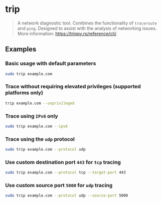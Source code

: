 # trip

> A network diagnostic tool. Combines the functionality of `traceroute` and `ping`. Designed to assist with the analysis of networking issues. More information: <https://trippy.rs/reference/cli/>.

## Examples

### Basic usage with default parameters

```bash
sudo trip example.com
```

### Trace without requiring elevated privileges (supported platforms only)

```bash
trip example.com --unprivileged
```

### Trace using `IPv6` only

```bash
sudo trip example.com --ipv6
```

### Trace using the `udp` protocol

```bash
sudo trip example.com --protocol udp
```

### Use custom destination port `443` for `tcp` tracing

```bash
sudo trip example.com --protocol tcp --target-port 443
```

### Use custom source port `5000` for `udp` tracing

```bash
sudo trip example.com --protocol udp --source-port 5000
```
